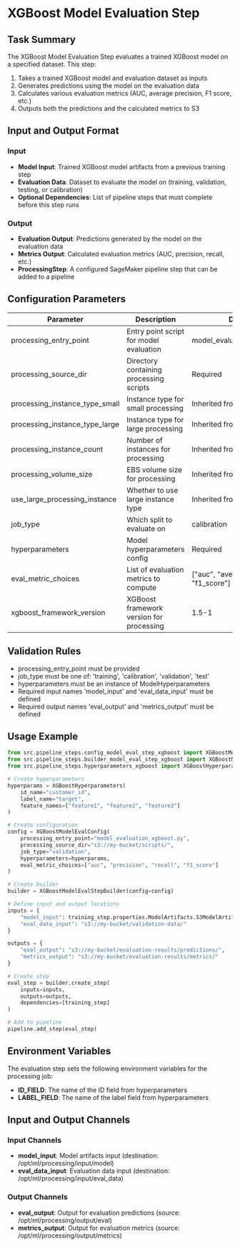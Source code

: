 # XGBoost Model Evaluation Step

## Task Summary
The XGBoost Model Evaluation Step evaluates a trained XGBoost model on a specified dataset. This step:

1. Takes a trained XGBoost model and evaluation dataset as inputs
2. Generates predictions using the model on the evaluation data
3. Calculates various evaluation metrics (AUC, average precision, F1 score, etc.)
4. Outputs both the predictions and the calculated metrics to S3

## Input and Output Format

### Input
- **Model Input**: Trained XGBoost model artifacts from a previous training step
- **Evaluation Data**: Dataset to evaluate the model on (training, validation, testing, or calibration)
- **Optional Dependencies**: List of pipeline steps that must complete before this step runs

### Output
- **Evaluation Output**: Predictions generated by the model on the evaluation data
- **Metrics Output**: Calculated evaluation metrics (AUC, precision, recall, etc.)
- **ProcessingStep**: A configured SageMaker pipeline step that can be added to a pipeline

## Configuration Parameters

| Parameter | Description | Default |
|-----------|-------------|---------|
| processing_entry_point | Entry point script for model evaluation | model_evaluation_xgboost.py |
| processing_source_dir | Directory containing processing scripts | Required |
| processing_instance_type_small | Instance type for small processing | Inherited from base |
| processing_instance_type_large | Instance type for large processing | Inherited from base |
| processing_instance_count | Number of instances for processing | Inherited from base |
| processing_volume_size | EBS volume size for processing | Inherited from base |
| use_large_processing_instance | Whether to use large instance type | Inherited from base |
| job_type | Which split to evaluate on | calibration |
| hyperparameters | Model hyperparameters config | Required |
| eval_metric_choices | List of evaluation metrics to compute | ["auc", "average_precision", "f1_score"] |
| xgboost_framework_version | XGBoost framework version for processing | 1.5-1 |

## Validation Rules
- processing_entry_point must be provided
- job_type must be one of: 'training', 'calibration', 'validation', 'test'
- hyperparameters must be an instance of ModelHyperparameters
- Required input names 'model_input' and 'eval_data_input' must be defined
- Required output names 'eval_output' and 'metrics_output' must be defined

## Usage Example
```python
from src.pipeline_steps.config_model_eval_step_xgboost import XGBoostModelEvalConfig
from src.pipeline_steps.builder_model_eval_step_xgboost import XGBoostModelEvalStepBuilder
from src.pipeline_steps.hyperparameters_xgboost import XGBoostHyperparameters

# Create hyperparameters
hyperparams = XGBoostHyperparameters(
    id_name="customer_id",
    label_name="target",
    feature_names=["feature1", "feature2", "feature3"]
)

# Create configuration
config = XGBoostModelEvalConfig(
    processing_entry_point="model_evaluation_xgboost.py",
    processing_source_dir="s3://my-bucket/scripts/",
    job_type="validation",
    hyperparameters=hyperparams,
    eval_metric_choices=["auc", "precision", "recall", "f1_score"]
)

# Create builder
builder = XGBoostModelEvalStepBuilder(config=config)

# Define input and output locations
inputs = {
    "model_input": training_step.properties.ModelArtifacts.S3ModelArtifacts,
    "eval_data_input": "s3://my-bucket/validation-data/"
}

outputs = {
    "eval_output": "s3://my-bucket/evaluation-results/predictions/",
    "metrics_output": "s3://my-bucket/evaluation-results/metrics/"
}

# Create step
eval_step = builder.create_step(
    inputs=inputs,
    outputs=outputs,
    dependencies=[training_step]
)

# Add to pipeline
pipeline.add_step(eval_step)
```

## Environment Variables
The evaluation step sets the following environment variables for the processing job:
- **ID_FIELD**: The name of the ID field from hyperparameters
- **LABEL_FIELD**: The name of the label field from hyperparameters

## Input and Output Channels
### Input Channels
- **model_input**: Model artifacts input (destination: /opt/ml/processing/input/model)
- **eval_data_input**: Evaluation data input (destination: /opt/ml/processing/input/eval_data)

### Output Channels
- **eval_output**: Output for evaluation predictions (source: /opt/ml/processing/output/eval)
- **metrics_output**: Output for evaluation metrics (source: /opt/ml/processing/output/metrics)
